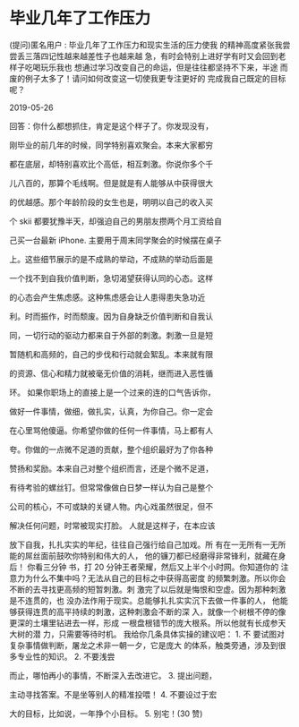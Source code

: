 # 毕业几年了工作压力

(提问)匿名用户 : 毕业几年了工作压力和现实生活的压力使我 的精神高度紧张我尝尝丢三落四记性越来越差性子也越来越 急，有时会特别上进好学有时又会回到老样子吃喝玩乐我也 想通过学习改变自己的命运，但是往往都坚持不下来，半途 而废的例子太多了！请问如何改变这一切使我更专注更好的 完成我自己既定的目标呢？

2019-05-26

回答：你什么都想抓住，肯定是这个样子了。你发现没有，

刚毕业的前几年的时候，同学特别喜欢聚会。本来大家都穷

都在底层，却特别喜欢比个高低，相互刺激。你说你多个千

儿八百的，那算个毛线啊。但是就是有人能够从中获得很大

的优越感。那个年龄阶段的女生也是，明明以自己的收入买

个 skii 都要犹豫半天，却强迫自己的男朋友攒两个月工资给自

己买一台最新 iPhone. 主要用于周末同学聚会的时候摆在桌子

上。这些细节展示的是不成熟的举动，不成熟的举动后面是

一个找不到自我价值判断，急切渴望获得认同的心态。这样

的心态会产生焦虑感。这种焦虑感会让人患得患失急功近

利。时而振作，时而颓废。因为自身缺乏价值判断和自我认

同，一切行动的驱动力都来自于外部的刺激。刺激一旦是短

暂随机和高频的，自己的步伐和行动就会絮乱。本来就有限

的资源、信心和精力就被毫无价值的消耗，继而进入恶性循

环。 如果你职场上的直接上是一个过来的连的口气告诉你，

做好一件事情，做细，做扎实，认真，为你自己。你一定会

在心里骂他傻逼。你希望你做的任何一件事情，马上都有人

夸。你做的一点微不足道的贡献，整个组织最好为了你各种

赞扬和奖励。本来自己对整个组织而言，还是个微不足道，

有待考验的螺丝钉。但常常像做白日梦一样认为自己是整个

公司的核心，不可或缺的关键人物。内心戏虽然很足，但不

解决任何问题，时常被现实打脸。 人就是这样子，在本应该

放下自我，扎扎实实的年纪，往往自己强行给自己加戏。所 有在一无所有一无所能的屌丝面前鼓吹你特别和伟大的人， 他的镰刀都已经磨得非常锋利，就藏在身后！ 你看三分钟 书，打 20 分钟王者荣耀，然后又上半个小时网。你知道你的 注意力为什么不集中吗？无法从自己的目标之中获得高密度 的频繁刺激。所以你会不断的去寻找更高频的短暂刺激。刺 激完了以后就是悔恨和空虚。因为那种刺激是不连贯的，也 没办法作用于现实。总能够扎扎实实沉下去做一件事的人， 他能够获得连贯的高平持续的刺激，这种刺激会不断的深 入，就像一个树根不停的像更深的土壤里钻进去一样，形成 一根盘根错节的庞大根系。所以他就有长成参天大树的潜 力，只需要等待时机。 我给你几条具体实操的建议吧： 1\. 不 要试图对复杂事情做判断，屠龙之术非一朝一夕，它是庞大 的体系，触类旁通，涉及到很多专业性的知识。 2\. 不要浅尝

而止，哪怕再小的事情，不断深入去改进它。 3\. 提出问题，

主动寻找答案。不是坐等别人的精准投喂！ 4\. 不要设过于宏

大的目标，比如说，一年挣个小目标。 5\. 别宅！(30 赞)